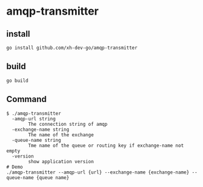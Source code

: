 # amqp-transmitter

## install
```
go install github.com/xh-dev-go/amqp-transmitter
```

## build
```
go build
```

## Command
```shell
$ ./amqp-transmitter
  -amqp-url string
        The connection string of amqp
  -exchange-name string
        The name of the exchange
  -queue-name string
        Tme name of the queue or routing key if exchange-name not empty
  -version
        show application version
# Demo
./amqp-transmitter --amqp-url {url} --exchange-name {exchange-name} --queue-name {queue name}
```

